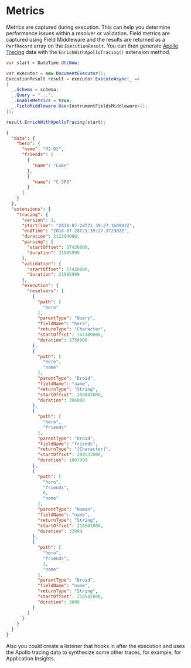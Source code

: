 # Metrics

Metrics are captured during execution. This can help you determine performance issues within
a resolver or validation. Field metrics are captured using Field Middleware and the results
are returned as a `PerfRecord` array on the `ExecutionResult`. You can then generate
[Apollo Tracing](https://github.com/apollographql/apollo-tracing) data with the
`EnrichWithApolloTracing()` extension method.

```csharp
var start = DateTime.UtcNow;

var executor = new DocumentExecutor();
ExecutionResult result = executor.ExecuteAsync(_ =>
{
  _.Schema = schema;
  _.Query = "...";
  _.EnableMetrics = true;
  _.FieldMiddleware.Use<InstrumentFieldsMiddleware>();
});

result.EnrichWithApolloTracing(start);
```

```json
{
  "data": {
    "hero": {
      "name": "R2-D2",
      "friends": [
        {
          "name": "Luke"
        },
        {
          "name": "C-3PO"
        }
      ]
    }
  },
  "extensions": {
    "tracing": {
      "version": 1,
      "startTime": "2018-07-28T21:39:27.160902Z",
      "endTime": "2018-07-28T21:39:27.372902Z",
      "duration": 212304000,
      "parsing": {
        "startOffset": 57436000,
        "duration": 21985999
      },
      "validation": {
        "startOffset": 57436000,
        "duration": 21985999
      },
      "execution": {
        "resolvers": [
          {
            "path": [
              "hero"
            ],
            "parentType": "Query",
            "fieldName": "hero",
            "returnType": "Character",
            "startOffset": 147389000,
            "duration": 2756000
          },
          {
            "path": [
              "hero",
              "name"
            ],
            "parentType": "Droid",
            "fieldName": "name",
            "returnType": "String",
            "startOffset": 208043000,
            "duration": 396000
          },
          {
            "path": [
              "hero",
              "friends"
            ],
            "parentType": "Droid",
            "fieldName": "friends",
            "returnType": "[Character]",
            "startOffset": 208533000,
            "duration": 1067999
          },
          {
            "path": [
              "hero",
              "friends",
              0,
              "name"
            ],
            "parentType": "Human",
            "fieldName": "name",
            "returnType": "String",
            "startOffset": 210501000,
            "duration": 33999
          },
          {
            "path": [
              "hero",
              "friends",
              1,
              "name"
            ],
            "parentType": "Droid",
            "fieldName": "name",
            "returnType": "String",
            "startOffset": 210542000,
            "duration": 3000
          }
        ]
      }
    }
  }
}
```

Also you could create a listener that hooks in after the execution and uses the Apollo tracing
data to synthesize some other traces, for example, for Application Insights.
